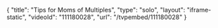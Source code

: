 {
    "title": "Tips for Moms of Multiples",
    "type": "solo",
    "layout": "iframe-static",
    "videoId": "111180028",
    "url": "\/tvpembed\/111180028"
}